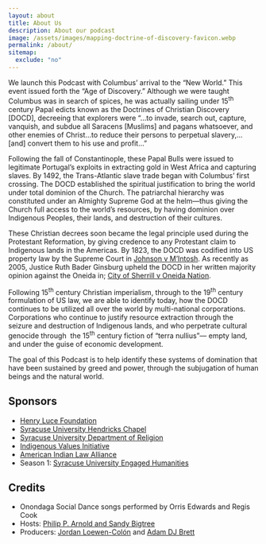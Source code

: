 ```yaml
---
layout: about
title: About Us
description: About our podcast
image: /assets/images/mapping-doctrine-of-discovery-favicon.webp
permalink: /about/
sitemap:
  exclude: "no"
---
```


We launch this Podcast with Columbus’ arrival to the “New World.” This event issued forth the “Age of Discovery.” Although we were taught Columbus was in search of spices, he was actually sailing under 15<sup>th</sup> century Papal edicts known as the Doctrines of Christian Discovery [DOCD], decreeing that explorers were “…to invade, search out, capture, vanquish, and subdue all Saracens [Muslims] and pagans whatsoever, and other enemies of Christ…to reduce their persons to perpetual slavery,…[and] convert them to his use and profit…”

Following the fall of Constantinople, these Papal Bulls were issued to legitimate Portugal’s exploits in extracting gold in West Africa and capturing slaves. By 1492, the Trans-Atlantic slave trade began with Columbus’ first crossing. The DOCD established the spiritual justification to bring the world under total dominion of the Church. The patriarchal hierarchy was constituted under an Almighty Supreme God at the helm—thus giving the Church full access to the world’s resources, by having dominion over Indigenous Peoples, their lands, and destruction of their cultures.

These Christian decrees soon became the legal principle used during the Protestant Reformation, by giving credence to any Protestant claim to Indigenous lands in the Americas. By 1823, the DOCD was codified into US property law by the Supreme Court in [Johnson v M’Intosh](https://doctrineofdiscovery.org/johnson-v-mcintosh/). As recently as 2005, Justice Ruth Bader Ginsburg upheld the DOCD in her written majority opinion against the Oneida in; [City of Sherrill v Oneida Nation](https://doctrineofdiscovery.org/sherrill-v-oneida-opinion-of-the-court/).

Following 15<sup>th</sup> century Christian imperialism, through to the 19<sup>th</sup> century formulation of US law, we are able to identify today, how the DOCD continues to be utilized all over the world by multi-national corporations. Corporations who continue to justify resource extraction through the seizure and destruction of Indigenous lands, and who perpetrate cultural genocide through  the 15<sup>th</sup> century fiction of “terra nullius”— empty land, and under the guise of economic development.

The goal of this Podcast is to help identify these systems of domination that have been sustained by greed and power, through the subjugation of human beings and the natural world.

## Sponsors

* [Henry Luce Foundation](https://www.hluce.org/)
* [Syracuse University Hendricks Chapel](https://chapel.syracuse.edu/)
* [Syracuse University Department of Religion](https://thecollege.syr.edu/religion/)
* [Indigenous Values Initiative](https://indigenousvalues.org/)
* [American Indian Law Alliance](http://aila.ngo/)
* Season 1: [Syracuse University Engaged Humanities](https://thecollege.syr.edu/engaged-humanities/)


## Credits

* Onondaga Social Dance songs performed by Orris Edwards and Regis Cook
* Hosts: [Philip P. Arnold and Sandy Bigtree](https://indigenousvalues.org/about/our-team/)
* Producers: [Jordan Loewen-Colón](https://www.jordanbradyloewen.com/) and [Adam DJ Brett](https://adamdjbrett.com/)

